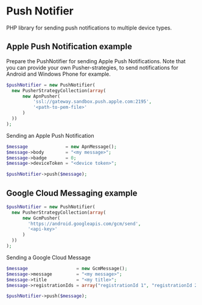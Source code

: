 # Push Notifier
PHP library for sending push notifications to multiple device types.

## Apple Push Notification example ##

Prepare the PushNotifier for sending Apple Push Notifications. Note that you can provide your own Pusher-strategies, to send notifications for Android and Windows Phone for example.

```php
$pushNotifier = new PushNotifier(
  new PusherStrategyCollection(array(
      new ApnPusher(
          'ssl://gateway.sandbox.push.apple.com:2195',
          '<path-to-pem-file>'
      )
  ))
);
```

Sending an Apple Push Notification
```php
$message              = new ApnMessage();
$message->body        = "<my message>";
$message->badge       = 0;
$message->deviceToken = "<device token>";

$pushNotifier->push($message);
```

## Google Cloud Messaging example ##

```php
$pushNotifier = new PushNotifier(
  new PusherStrategyCollection(array(
      new GcmPusher(
        'https://android.googleapis.com/gcm/send',
        '<api-key>'
      )
  ))
);
```

Sending a Google Cloud Message
```php
$message                  = new GcmMessage();
$message->message         = "<my message>";
$message->title           = "<my title>";
$message->registrationIds = array("registrationId 1", "registrationId 2", ... , "registrationId n");

$pushNotifier->push($message);
```